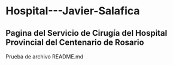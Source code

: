 # Hospital---Javier-Salafica
## Pagina del Servicio de Cirugía del Hospital Provincial del Centenario de Rosario
Prueba de archivo README.md
